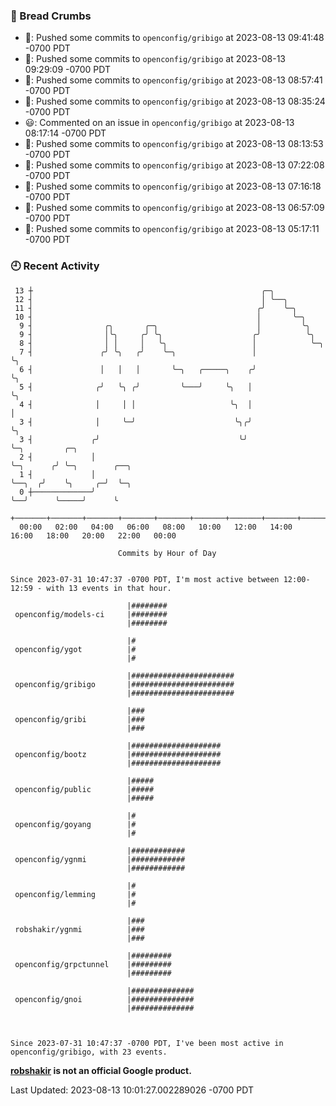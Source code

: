 ### 🍞 Bread Crumbs

 * 🚢: Pushed some commits to `openconfig/gribigo` at 2023-08-13 09:41:48 -0700 PDT
 * 🚢: Pushed some commits to `openconfig/gribigo` at 2023-08-13 09:29:09 -0700 PDT
 * 🚢: Pushed some commits to `openconfig/gribigo` at 2023-08-13 08:57:41 -0700 PDT
 * 🚢: Pushed some commits to `openconfig/gribigo` at 2023-08-13 08:35:24 -0700 PDT
 * 😃: Commented on an issue in `openconfig/gribigo` at 2023-08-13 08:17:14 -0700 PDT
 * 🚢: Pushed some commits to `openconfig/gribigo` at 2023-08-13 08:13:53 -0700 PDT
 * 🚢: Pushed some commits to `openconfig/gribigo` at 2023-08-13 07:22:08 -0700 PDT
 * 🚢: Pushed some commits to `openconfig/gribigo` at 2023-08-13 07:16:18 -0700 PDT
 * 🚢: Pushed some commits to `openconfig/gribigo` at 2023-08-13 06:57:09 -0700 PDT
 * 🚢: Pushed some commits to `openconfig/gribigo` at 2023-08-13 05:17:11 -0700 PDT

### 🕘 Recent Activity
```
 13 ┼                                                   ╭─╮
 12 ┤                                                   │ ╰──╮
 11 ┤                                                  ╭╯    ╰─╮
 10 ┤                                                  │       ╰─╮
  9 ┤                ╭╮       ╭─╮                      │         ╰╮
  9 ┤                │╰╮     ╭╯ ╰╮                    ╭╯          ╰╮
  8 ┤                │ │     │   ╰╮                   │            ╰─╮
  7 ┤               ╭╯ ╰╮   ╭╯    ╰─╮                 │              ╰╮
  6 ┤               │   │   │       ╰─╮   ╭─────╮    ╭╯               ╰╮
  5 ┤              ╭╯   ╰╮ ╭╯         ╰───╯     ╰╮   │                 ╰╮
  4 ┤              │     │ │                     ╰╮  │                  │
  3 ┤              │     ╰─╯                      ╰╮╭╯                  ╰╮
  3 ┤             ╭╯                               ╰╯                    ╰─╮         ╭─╮
  2 ┤             │                                                        ╰─╮      ╭╯ ╰─╮        ╭──╮
  1 ┤             │                                                          ╰──╮  ╭╯    ╰╮     ╭─╯  ╰─╮
  0 ┼─────────────╯                                                             ╰──╯      ╰─────╯      ╰
    +───────+───────+───────+───────+───────+───────+───────+───────+───────+───────+───────+───────+────
  00:00   02:00   04:00   06:00   08:00   10:00   12:00   14:00   16:00   18:00   20:00   22:00   00:00   

						Commits by Hour of Day


Since 2023-07-31 10:47:37 -0700 PDT, I'm most active between 12:00-12:59 - with 13 events in that hour.

```



```
                          |########
 openconfig/models-ci     |########
                          |########

                          |#
 openconfig/ygot          |#
                          |#

                          |#######################
 openconfig/gribigo       |#######################
                          |#######################

                          |###
 openconfig/gribi         |###
                          |###

                          |####################
 openconfig/bootz         |####################
                          |####################

                          |#####
 openconfig/public        |#####
                          |#####

                          |#
 openconfig/goyang        |#
                          |#

                          |############
 openconfig/ygnmi         |############
                          |############

                          |#
 openconfig/lemming       |#
                          |#

                          |###
 robshakir/ygnmi          |###
                          |###

                          |#########
 openconfig/grpctunnel    |#########
                          |#########

                          |##############
 openconfig/gnoi          |##############
                          |##############



Since 2023-07-31 10:47:37 -0700 PDT, I've been most active in openconfig/gribigo, with 23 events.

```
**[robshakir](mailto:robjs@google.com) is not an official Google product.**  


Last Updated: 2023-08-13 10:01:27.002289026 -0700 PDT
